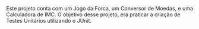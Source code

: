 Este projeto conta com um Jogo da Forca, um Conversor de Moedas, e uma Calculadora de IMC. 
O objetivo desse projeto, era praticar a criação de Testes Unitários utilizando o JUnit.
